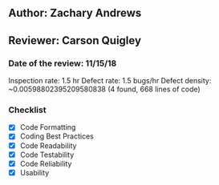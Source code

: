 ## Author: Zachary Andrews
## Reviewer: Carson Quigley
### Date of the review: 11/15/18
Inspection rate: 1.5 hr
Defect rate: 1.5 bugs/hr
Defect density: ~0.00598802395209580838 (4 found, 668 lines of code)
### Checklist
- [X] Code Formatting
- [X] Coding Best Practices
- [X] Code Readability
- [X] Code Testability
- [X] Code Reliability
- [X] Usability
